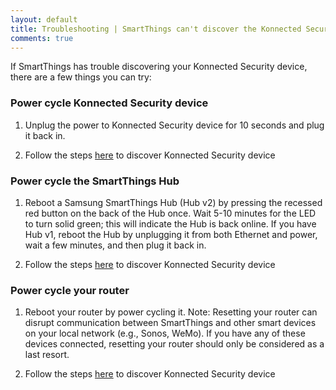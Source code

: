 ```yaml
---
layout: default
title: Troubleshooting | SmartThings can't discover the Konnected Security
comments: true
---
```


If SmartThings has trouble discovering your Konnected Security device, there are a few things you can try:

### Power cycle Konnected Security device

1. Unplug the power to Konnected Security device for 10 seconds and plug it back in. 

1. Follow the steps [here](/security-alarm-system/setup/discovery) to discover Konnected Security device

### Power cycle the SmartThings Hub

1. Reboot a Samsung SmartThings Hub (Hub v2) by pressing the recessed red button on the back of the Hub once. Wait 5-10 minutes for the LED to turn solid green; this will indicate the Hub is back online.
If you have Hub v1, reboot the Hub by unplugging it from both Ethernet and power, wait a few minutes, and then plug it back in.

1. Follow the steps [here](/security-alarm-system/setup/discovery) to discover Konnected Security device

### Power cycle your router

1. Reboot your router by power cycling it. 
Note: Resetting your router can disrupt communication between SmartThings and other smart devices on your local network (e.g., Sonos, WeMo). If you have any of these devices connected, resetting your router should only be considered as a last resort. 

1. Follow the steps [here](/security-alarm-system/setup/discovery) to discover Konnected Security device

